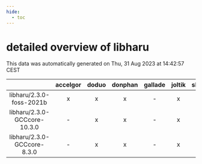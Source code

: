 ```yaml
---
hide:
  - toc
---
```


detailed overview of libharu
============================


This data was automatically generated on Thu, 31 Aug 2023 at 14:42:57 CEST  

| |accelgor|doduo|donphan|gallade|joltik|skitty|swalot|victini|
| :---: | :---: | :---: | :---: | :---: | :---: | :---: | :---: | :---: |
|libharu/2.3.0-foss-2021b|x|x|x|-|x|x|x|x|
|libharu/2.3.0-GCCcore-10.3.0|-|x|x|-|x|x|x|x|
|libharu/2.3.0-GCCcore-8.3.0|-|x|x|-|x|x|-|x|
